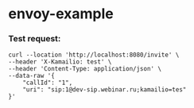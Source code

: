 # envoy-example

### Test request:
```
curl --location 'http://localhost:8080/invite' \
--header 'X-Kamailio: test' \
--header 'Content-Type: application/json' \
--data-raw '{
    "callId": "1",
    "uri": "sip:1@dev-sip.webinar.ru;kamailio=tes"
}'
```
